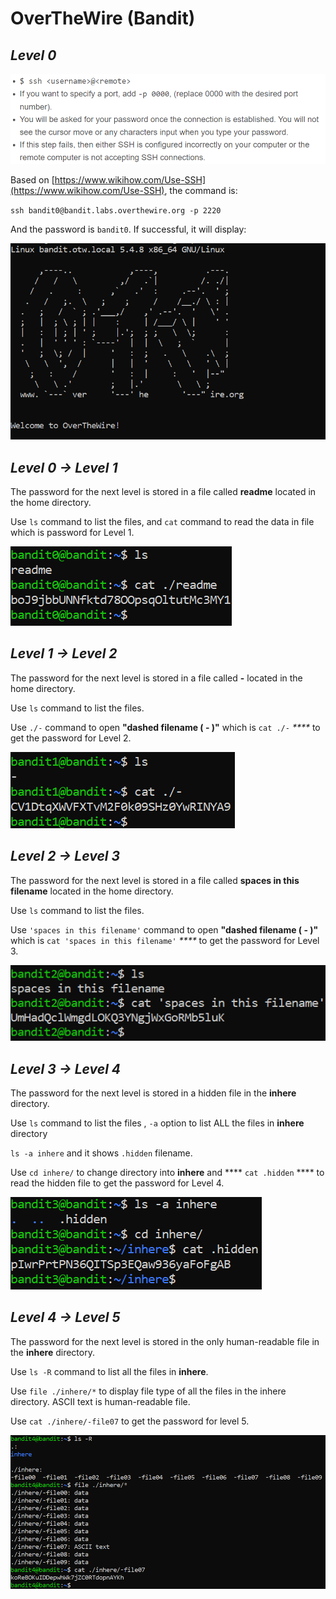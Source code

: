 # OverTheWire (Bandit)

## _**Level 0**_

![](<.gitbook/assets/image (5).png>)

Based on [https://www.wikihow.com/Use-SSH](https://www.wikihow.com/Use-SSH), the command is:

`ssh bandit0@bandit.labs.overthewire.org -p 2220`

And the password is `bandit0`. If successful, it will display:

![](<.gitbook/assets/image (1).png>)

## _**Level 0 → Level 1**_

The password for the next level is stored in a file called **readme** located in the home directory.

Use `ls` command to list the files, and `cat` command to read the data in file which is password for Level 1.

![](<.gitbook/assets/image (2).png>)

## _**Level 1 → Level 2**_

The password for the next level is stored in a file called **-** located in the home directory.

Use `ls` command to list the files.

Use `./-` command to open **"dashed filename ( - )"** which is `cat ./-` _****_ to get the password for Level 2.

![](<.gitbook/assets/image (3).png>)

## _**Level 2 → Level 3**_

The password for the next level is stored in a file called **spaces in this filename** located in the home directory.

Use `ls` command to list the files.

Use `'spaces in this filename'` command to open **"dashed filename ( - )"** which is `cat 'spaces in this filename'` _****_ to get the password for Level 3.

![](<.gitbook/assets/image (4).png>)

## _**Level 3 → Level 4**_

The password for the next level is stored in a hidden file in the **inhere** directory.

Use `ls` command to list the files , `-a` option to list ALL the files in **inhere** directory

`ls -a inhere` and it shows `.hidden` filename.

Use `cd inhere/` to change directory into **inhere** and **** `cat .hidden` **** to read the hidden file to get the password for Level 4.

![](<.gitbook/assets/image (1) (1).png>)

## _**Level 4 → Level 5**_

The password for the next level is stored in the only human-readable file in the **inhere** directory.

Use `ls -R` command to list all the files in **inhere**.

Use `file ./inhere/*` to display file type of all the files in the inhere directory. ASCII text is human-readable file.

Use `cat ./inhere/-file07` to get the password for level 5.

![](.gitbook/assets/image.png)

